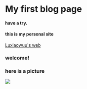 # My first blog page

#### have a try.


#### this is my personal site 
[Luxiaowuu's web](www.luxiaowuu.com)

### welcome!

### here is a picture
![](http://upload-images.jianshu.io/upload_images/2256672-06627c71f0d8c0dc.jpg)


